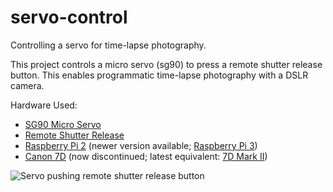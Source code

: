 # servo-control
Controlling a servo for time-lapse photography.

This project controls a micro servo (sg90) to press a remote shutter release button. This enables programmatic time-lapse photography with a DSLR camera.

Hardware Used:

* [SG90 Micro Servo](http://amzn.to/2w3q3vs)
* [Remote Shutter Release](http://amzn.to/2w3OPMa)
* [Raspberry Pi 2](http://amzn.to/2wiIVpx) (newer version available; [Raspberry Pi 3](http://amzn.to/2w3hO2p))
* [Canon 7D](http://amzn.to/2vfPpZj) (now discontinued; latest equivalent: [7D Mark II](http://amzn.to/2hluSwK))
 
![Servo pushing remote shutter release button](remote_shutter_servo.jpg)

